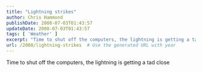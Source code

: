 ```yaml
---
title: "Lightning strikes"
author: Chris Hammond
publishDate: 2008-07-03T01:43:57
updateDate: 2008-07-03T01:43:57
tags: [ 'Weather' ]
excerpt: "Time to shut off the computers, the lightning is getting a tad close"
url: /2008/lightning-strikes  # Use the generated URL with year
---
```

<p>Time to shut off the computers, the lightning is getting a tad close</p>

